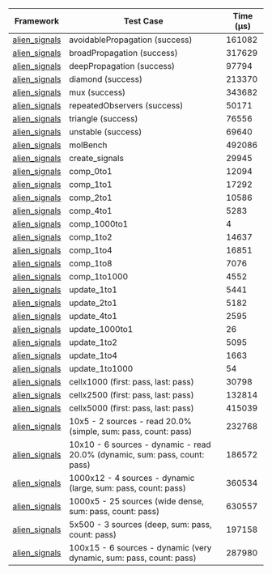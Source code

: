 | Framework | Test Case | Time (μs) |
| --- | --- | --- |
| [alien_signals](https://github.com/medz/alien-signals-dart) | avoidablePropagation (success) | 161082 |
| [alien_signals](https://github.com/medz/alien-signals-dart) | broadPropagation (success) | 317629 |
| [alien_signals](https://github.com/medz/alien-signals-dart) | deepPropagation (success) | 97794 |
| [alien_signals](https://github.com/medz/alien-signals-dart) | diamond (success) | 213370 |
| [alien_signals](https://github.com/medz/alien-signals-dart) | mux (success) | 343682 |
| [alien_signals](https://github.com/medz/alien-signals-dart) | repeatedObservers (success) | 50171 |
| [alien_signals](https://github.com/medz/alien-signals-dart) | triangle (success) | 76556 |
| [alien_signals](https://github.com/medz/alien-signals-dart) | unstable (success) | 69640 |
| [alien_signals](https://github.com/medz/alien-signals-dart) | molBench | 492086 |
| [alien_signals](https://github.com/medz/alien-signals-dart) | create_signals | 29945 |
| [alien_signals](https://github.com/medz/alien-signals-dart) | comp_0to1 | 12094 |
| [alien_signals](https://github.com/medz/alien-signals-dart) | comp_1to1 | 17292 |
| [alien_signals](https://github.com/medz/alien-signals-dart) | comp_2to1 | 10586 |
| [alien_signals](https://github.com/medz/alien-signals-dart) | comp_4to1 | 5283 |
| [alien_signals](https://github.com/medz/alien-signals-dart) | comp_1000to1 | 4 |
| [alien_signals](https://github.com/medz/alien-signals-dart) | comp_1to2 | 14637 |
| [alien_signals](https://github.com/medz/alien-signals-dart) | comp_1to4 | 16851 |
| [alien_signals](https://github.com/medz/alien-signals-dart) | comp_1to8 | 7076 |
| [alien_signals](https://github.com/medz/alien-signals-dart) | comp_1to1000 | 4552 |
| [alien_signals](https://github.com/medz/alien-signals-dart) | update_1to1 | 5441 |
| [alien_signals](https://github.com/medz/alien-signals-dart) | update_2to1 | 5182 |
| [alien_signals](https://github.com/medz/alien-signals-dart) | update_4to1 | 2595 |
| [alien_signals](https://github.com/medz/alien-signals-dart) | update_1000to1 | 26 |
| [alien_signals](https://github.com/medz/alien-signals-dart) | update_1to2 | 5095 |
| [alien_signals](https://github.com/medz/alien-signals-dart) | update_1to4 | 1663 |
| [alien_signals](https://github.com/medz/alien-signals-dart) | update_1to1000 | 54 |
| [alien_signals](https://github.com/medz/alien-signals-dart) | cellx1000 (first: pass, last: pass) | 30798 |
| [alien_signals](https://github.com/medz/alien-signals-dart) | cellx2500 (first: pass, last: pass) | 132814 |
| [alien_signals](https://github.com/medz/alien-signals-dart) | cellx5000 (first: pass, last: pass) | 415039 |
| [alien_signals](https://github.com/medz/alien-signals-dart) | 10x5 - 2 sources - read 20.0% (simple, sum: pass, count: pass) | 232768 |
| [alien_signals](https://github.com/medz/alien-signals-dart) | 10x10 - 6 sources - dynamic - read 20.0% (dynamic, sum: pass, count: pass) | 186572 |
| [alien_signals](https://github.com/medz/alien-signals-dart) | 1000x12 - 4 sources - dynamic (large, sum: pass, count: pass) | 360534 |
| [alien_signals](https://github.com/medz/alien-signals-dart) | 1000x5 - 25 sources (wide dense, sum: pass, count: pass) | 630557 |
| [alien_signals](https://github.com/medz/alien-signals-dart) | 5x500 - 3 sources (deep, sum: pass, count: pass) | 197158 |
| [alien_signals](https://github.com/medz/alien-signals-dart) | 100x15 - 6 sources - dynamic (very dynamic, sum: pass, count: pass) | 287980 |
